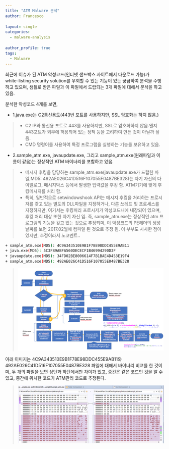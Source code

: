 ```yaml
---
title: "ATM Malware 분석"
author: Francesco

layout: single
categories:
  - malware-analysis

author_profile: true
tags:
  - Malware
---
```

최근에 이슈가 된 ATM 악성코드(인터넷 샌드박스 사이트에서 다운로드 가능)가 white-listing security solution를 우회할 수 있는 기능이 있는 궁금하여 분석을 수행하고 있으며, 샘플로 받은 파일과 이 파일에서 드랍되는 3개 파일에 대해서 분석을 하고 있음.

분석한 악성코드 4개를 보면,

- 1.java.exe는 C2통신용도(443번 포트를 사용하지만, SSL 암호화는 하지 않음.)
> - C2 IP와 통신용 포트로 443를 사용하지만, SSL로 암호화하지 않음.왠지 443포트가 외부에 허용되어 있는 정책 등을 고려하여 만든 것이 아닐까 싶음.
> - CMD 명령어를 사용하여 특정 프로그램을 실행하는 기능를 보유하고 있음.
- 2.sample_atm.exe, javaupdate.exe, 그리고 sample_atm.exe(원래파일과 이름이 같음)는 정상적인 ATM 바이너리를 포함하고 있음.
> - 메시지 후킹을 담당하는 sample_atm.exe(javaupdate.exe가 드랍한 파일,MD5: 492AE026C41D516F107055E0487BE328)는 자기 자신의 다이얼로그, 메시지박스 등에서 발생한 입력값을 후킹 함. ATM기기에 맞게 후킹메시지를 처리 함.
> - 특히, 일반적으로 setwindowshook API는 메시지 후킹을 처리하는 프로시저를 갖고 있는 별도의 DLL파일을 지정하거나, 다른 쓰레드 및 프로세스를 지정하지만, 여기서는 후킹처리 프로시저가 악성코드내에 내장되어 있으며, 후킹 처리 대상 또한 자기 자신 임. 즉, sample_atm.exe는 정상적인 atm 프로그램의 기능을 갖고 있는 것으로 추정되며, 이 악성코드의 PE헤더의 생성 날짜를 보면 2017.02월에 컴파일 된 것으로 추정 됨. 이 부부도 시사한 점이 있지만, 추정이라서 노코멘트..

>
```bash
+ sample_atm.exe(MD5): 4C9A343510E9B1F78E98DDC455E9AB11
+ java.exe(MD5): 5C3F89ABFA560DECECF1B46994290D3F
+ javaupdate.exe(MD5): 34FD02BE8006614F7B1BAE4D453E19F4
+ sample_atm.exe(MD5): 492AE026C41D516F107055E0487BE328
```

> ![parse](/images/atm_malware_1.png)

아래 이미지는 4C9A343510E9B1F78E98DDC455E9AB11와492AE026C41D516F107055E0487BE328 파일에 대해서 바이너리 비교를 한 것이며, 두 개의 파일을 보면 상단과 하단에서만 차이가 있고, 중간은 같은 코드인 것을 알 수 있고, 중간에 위치한 코드가 ATM관리 코드로 추정된다. 
> ![parse](/images/atm_malware_2.png)

